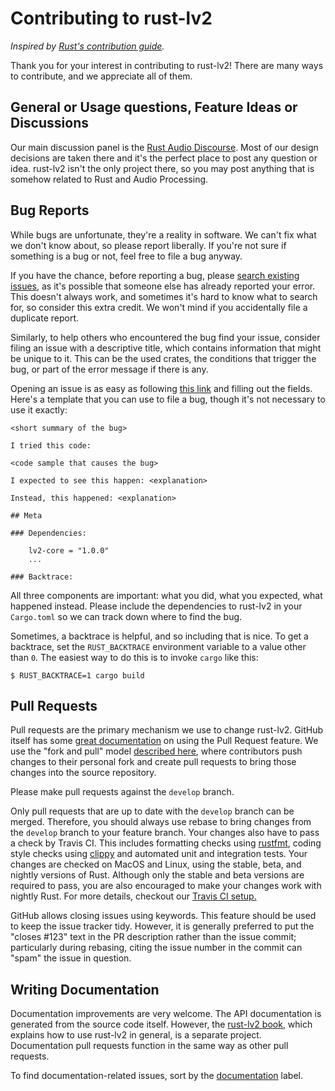 # Contributing to rust-lv2

*Inspired by [Rust's contribution guide](https://github.com/rust-lang/rust/blob/d9051341a1c142542a3f7dab509266606c775382/CONTRIBUTING.md).*

Thank you for your interest in contributing to rust-lv2! There are many ways to contribute, and we appreciate all of them.

## General or Usage questions, Feature Ideas or Discussions

Our main discussion panel is the [Rust Audio Discourse](https://rust-audio.discourse.group/). Most of our design decisions are taken there and it's the perfect place to post any question or idea. rust-lv2 isn't the only project there, so you may post anything that is somehow related to Rust and Audio Processing.

## Bug Reports

While bugs are unfortunate, they're a reality in software. We can't fix what we don't know about, so please report liberally. If you're not sure if something is a bug or not, feel free to file a bug anyway.

If you have the chance, before reporting a bug, please [search existing issues](https://github.com/RustAudio/rust-lv2/issues), as it's possible that someone else has already reported your error. This doesn't always work, and sometimes it's hard to know what to search for, so consider this extra credit. We won't mind if you accidentally file a duplicate report.

Similarly, to help others who encountered the bug find your issue, consider filing an issue with a descriptive title, which contains information that might be unique to it. This can be the used crates, the conditions that trigger the bug, or part of the error message if there is any.

Opening an issue is as easy as following [this link](https://github.com/RustAudio/rust-lv2/issues/new) and filling out the fields. Here's a template that you can use to file a bug, though it's not necessary to use it exactly:

``` MD
<short summary of the bug>

I tried this code:

<code sample that causes the bug>

I expected to see this happen: <explanation>

Instead, this happened: <explanation>

## Meta

### Dependencies:

    lv2-core = "1.0.0"
    ...

### Backtrace:
```

All three components are important: what you did, what you expected, what happened instead. Please include the dependencies to rust-lv2 in your `Cargo.toml` so we can track down where to find the bug.

Sometimes, a backtrace is helpful, and so including that is nice. To get a backtrace, set the `RUST_BACKTRACE` environment variable to a value other than `0`. The easiest way to do this is to invoke `cargo` like this:

    $ RUST_BACKTRACE=1 cargo build

## Pull Requests

Pull requests are the primary mechanism we use to change rust-lv2. GitHub itself has some [great documentation](https://help.github.com/articles/about-pull-requests/) on using the Pull Request feature. We use the "fork and pull" model [described here](https://help.github.com/articles/about-collaborative-development-models/), where contributors push changes to their personal fork and create pull requests to bring those changes into the source repository.

Please make pull requests against the `develop` branch.

Only pull requests that are up to date with the `develop` branch can be merged. Therefore, you should always use rebase to bring changes from the `develop` branch to your feature branch. Your changes also have to pass a check by Travis CI. This includes formatting checks using [rustfmt](https://github.com/rust-lang/rustfmt), coding style checks using [clippy](https://github.com/rust-lang/rust-clippy) and automated unit and integration tests. Your changes are checked on MacOS and Linux, using the stable, beta, and nightly versions of Rust. Although only the stable and beta versions are required to pass, you are also encouraged to make your changes work with nightly Rust. For more details, checkout our [Travis CI setup.](.travis.yml)

GitHub allows closing issues using keywords. This feature should be used to keep the issue tracker tidy. However, it is generally preferred to put the "closes #123" text in the PR description rather than the issue commit; particularly during rebasing, citing the issue number in the commit can "spam" the issue in question.

## Writing Documentation

Documentation improvements are very welcome. The API documentation is generated from the source code itself. However, the [rust-lv2 book](https://github.com/Janonard/rust-lv2-book), which explains how to use rust-lv2 in general, is a separate project. Documentation pull requests function in the same way as other pull requests.

To find documentation-related issues, sort by the [documentation](https://github.com/RustAudio/rust-lv2/labels/documentation) label.